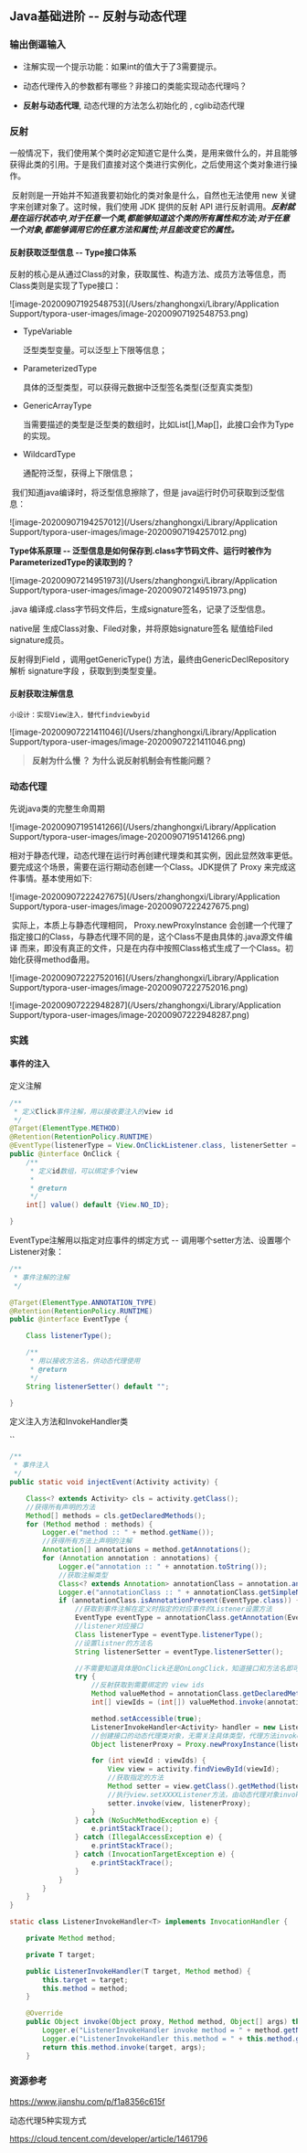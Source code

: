 ## Java基础进阶 --  反射与动态代理



### 输出倒逼输入

- 注解实现一个提示功能：如果int的值大于了3需要提示。
- 动态代理传入的参数都有哪些？非接口的类能实现动态代理吗？

- **反射与动态代理**, 动态代理的方法怎么初始化的 , cglib动态代理



### 反射 

​	一般情况下，我们使用某个类时必定知道它是什么类，是用来做什么的，并且能够获得此类的引用。于是我们直接对这个类进行实例化，之后使用这个类对象进行操作。



​	反射则是一开始并不知道我要初始化的类对象是什么，自然也无法使用 new 关键字来创建对象了。这时候，我们使用 JDK 提供的反射 API 进行反射调用。***反射就是在运行状态中,对于任意一个类,都能够知道这个类的所有属性和方法;对于任意一个对象,都能够调用它的任意方法和属性;并且能改变它的属性。***	



























#### 反射获取泛型信息 -- Type接口体系

​	反射的核心是从通过Class的对象，获取属性、构造方法、成员方法等信息，而Class类则是实现了Type接口：

![image-20200907192548753](/Users/zhanghongxi/Library/Application Support/typora-user-images/image-20200907192548753.png)

- TypeVariable  

 	泛型类型变量。可以泛型上下限等信息；

- ParameterizedType

 	具体的泛型类型，可以获得元数据中泛型签名类型(泛型真实类型)

- GenericArrayType

 	当需要描述的类型是泛型类的数组时，比如List[],Map[]，此接口会作为Type的实现。

- WildcardType

 	通配符泛型，获得上下限信息；



​	我们知道java编译时，将泛型信息擦除了，但是 java运行时仍可获取到泛型信息：

![image-20200907194257012](/Users/zhanghongxi/Library/Application Support/typora-user-images/image-20200907194257012.png)



**Type体系原理 -- 泛型信息是如何保存到.class字节码文件、运行时被作为ParameterizedType的读取到的？**

![image-20200907214951973](/Users/zhanghongxi/Library/Application Support/typora-user-images/image-20200907214951973.png)

.java 编译成.class字节码文件后，生成signature签名，记录了泛型信息。

native层 生成Class对象、Filed对象，并将原始signature签名 赋值给Filed signature成员。

反射得到Field ，调用getGenericType() 方法，最终由GenericDeclRepository 解析 signature字段 ，获取到到类型变量。













#### 反射获取注解信息



`小设计：实现View注入，替代findviewbyid`

![image-20200907221411046](/Users/zhanghongxi/Library/Application Support/typora-user-images/image-20200907221411046.png)





> **反射为什么慢 ？ 为什么说反射机制会有性能问题？**







### 动态代理

先说java类的完整生命周期

![image-20200907195141266](/Users/zhanghongxi/Library/Application Support/typora-user-images/image-20200907195141266.png)



相对于静态代理，动态代理在运行时再创建代理类和其实例，因此显然效率更低。要完成这个场景，需要在运行期动态创建一个Class。JDK提供了 Proxy 来完成这件事情。基本使用如下:

![image-20200907222427675](/Users/zhanghongxi/Library/Application Support/typora-user-images/image-20200907222427675.png)



​	实际上，本质上与静态代理相同， Proxy.newProxyInstance 会创建一个代理了指定接口的Class，与静态代理不同的是，这个Class不是由具体的.java源文件编译 而来，即没有真正的文件，只是在内存中按照Class格式生成了一个Class。初始化获得method备用。

![image-20200907222752016](/Users/zhanghongxi/Library/Application Support/typora-user-images/image-20200907222752016.png)



![image-20200907222948287](/Users/zhanghongxi/Library/Application Support/typora-user-images/image-20200907222948287.png)



























### 实践 

#### 事件的注入

定义注解

```java
/**
 * 定义Click事件注解，用以接收要注入的view id
 */
@Target(ElementType.METHOD)
@Retention(RetentionPolicy.RUNTIME)
@EventType(listenerType = View.OnClickListener.class, listenerSetter = "setOnClickListener")
public @interface OnClick {
    /**
     * 定义id数组，可以绑定多个view
     *
     * @return
     */
    int[] value() default {View.NO_ID};

}
```



EventType注解用以指定对应事件的绑定方式 -- 调用哪个setter方法、设置哪个Listener对象：

```java
/**
 * 事件注解的注解
 */

@Target(ElementType.ANNOTATION_TYPE)
@Retention(RetentionPolicy.RUNTIME)
public @interface EventType {

    Class listenerType();

    /**
     * 用以接收方法名，供动态代理使用
     * @return
     */
    String listenerSetter() default "";

}
```



定义注入方法和InvokeHandler类

``

```java
/**
 * 事件注入
 */
public static void injectEvent(Activity activity) {

    Class<? extends Activity> cls = activity.getClass();
    //获得所有声明的方法
    Method[] methods = cls.getDeclaredMethods();
    for (Method method : methods) {
        Logger.e("method :: " + method.getName());
        //获得所有方法上声明的注解
        Annotation[] annotations = method.getAnnotations();
        for (Annotation annotation : annotations) {
            Logger.e("annotation :: " + annotation.toString());
            //获取注解类型
            Class<? extends Annotation> annotationClass = annotation.annotationType();
            Logger.e("annotationClass :: " + annotationClass.getSimpleName());
            if (annotationClass.isAnnotationPresent(EventType.class)) {
                //获取到事件注解在定义时指定的对应事件的Listener设置方法
                EventType eventType = annotationClass.getAnnotation(EventType.class);
                //listener对应接口
                Class listenerType = eventType.listenerType();
                //设置listner的方法名
                String listenerSetter = eventType.listenerSetter();

                //不需要知道具体是OnClick还是OnLongClick，知道接口和方法名即可动态代理之
                try {
                    //反射获取到需要绑定的 view ids
                    Method valueMethod = annotationClass.getDeclaredMethod("value");
                    int[] viewIds = (int[]) valueMethod.invoke(annotation);

                    method.setAccessible(true);
                    ListenerInvokeHandler<Activity> handler = new ListenerInvokeHandler<>(activity, method);
                    //创建接口的动态代理类对象，无需关注具体类型，代理方法invoke之后，activity中声明的method方法将被调用到，以执行业务逻辑
                    Object listenerProxy = Proxy.newProxyInstance(listenerType.getClassLoader(), new Class[]{listenerType}, handler);

                    for (int viewId : viewIds) {
                        View view = activity.findViewById(viewId);
                        //获取指定的方法
                        Method setter = view.getClass().getMethod(listenerSetter, listenerType);
                        //执行view.setXXXXListener方法，由动态代理对象invoke方法，进行传递调用
                        setter.invoke(view, listenerProxy);
                    }
                } catch (NoSuchMethodException e) {
                    e.printStackTrace();
                } catch (IllegalAccessException e) {
                    e.printStackTrace();
                } catch (InvocationTargetException e) {
                    e.printStackTrace();
                }
            }
        }
    }
}
```



```java
static class ListenerInvokeHandler<T> implements InvocationHandler {

    private Method method;

    private T target;

    public ListenerInvokeHandler(T target, Method method) {
        this.target = target;
        this.method = method;
    }

    @Override
    public Object invoke(Object proxy, Method method, Object[] args) throws Throwable {
        Logger.e("ListenerInvokeHandler invoke method = " + method.getName());
        Logger.e("ListenerInvokeHandler this.method = " + this.method.getName());
        return this.method.invoke(target, args);
    }

```







### 资源参考

https://www.jianshu.com/p/f1a8356c615f

动态代理5种实现方式

https://cloud.tencent.com/developer/article/1461796